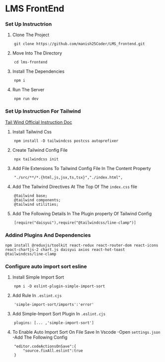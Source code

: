 # LMS FrontEnd

### Set Up Instructrion

1. Clone The Project
```
    git clone https://github.com/manish25Coder/LMS_frontend.git
``` 

2. Move Into The Directory 
```
    cd lms-frontend
```

3. Install The Dependencies 
```
    npm i
```

4. Run The Server 
```
    npm run dev
```


### Set Up Instruction For Tailwind

[Tail Wind Official Instruction Doc ](https://tailwindcss.com/docs/installation)

1. Install Tailwind Css
```
    npm install -D tailwindcss postcss autoprefixer
```

2. Create Tailwind Config File
```
    npx tailwindcss init
```

3. Add File Extensions To Tailwind Config File In The Content Property
```
    "./src/**/*.{html,js,jsx,ts,tsx}","./index.html",
```

4. Add The Tailwind Directives At The Top Of The  `index.css` file
```
    @tailwind base;
    @tailwind components;
    @tailwind utilities;
```

5. Add The Following Details In The Plugin property Of Tailwind Config
```
    [require("daisyui"),require("@tailwindcss/line-clamp")]
```

### Addind Plugins And Dependencies

```
npm install @reduxjs/toolkit react-redux react-router-dom react-icons react-chartjs-2 chart.js daisyui axios react-hot-toast @tailwindcss/line-clamp
```

### Configure auto import sort esline

1. Install Simple Import Sort 
```
    npm i -D eslint-plugin-simple-import-sort
```

2. Add Rule In `.eslint.cjs`
```
    'simple-import-sort/imports':'error'
```

3. Add Simple-Import Sort Plugin In `.eslint.cjs`
```
    plugins: [... ,'simple-import-sort']
```

4. To Enable Auto Import Sort On File Save In Vscode
    -Open `settings.json`
    -Add The Following Config
```
    "editor.codeActionsOnSave":{
        "source.fixAll.eslint":true
    }
``` 